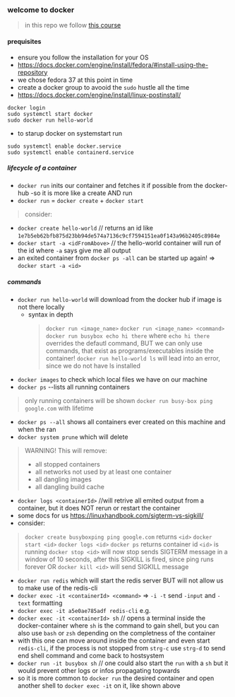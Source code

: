 ### welcome to docker

> in this repo we follow [this course](https://www.udemy.com/course/docker-and-kubernetes-the-complete-guide/)

#### prequisites
* ensure you follow the installation for your OS
* https://docs.docker.com/engine/install/fedora/#install-using-the-repository
* we chose fedora 37 at this point in time
* create a docker group to avooid the `sudo` hustle all the time
* https://docs.docker.com/engine/install/linux-postinstall/

```
docker login
sudo systemctl start docker
sudo docker run hello-world
```

* to starup docker on systemstart run
```
sudo systemctl enable docker.service
sudo systemctl enable containerd.service
```
##### lifecycle of a container
* `docker run` inits our container and fetches it if possible from the docker-hub -so it is more like a create AND run
* `docker run` = `docker create` + `docker start`
> consider:
* `docker create hello-world` // returns an id like `1e7b5eb62bfb875d23bb94de574a7136c9cf7594151ea0f143a96b2405c8984e`
* `docker start -a <idFromAbove>` // the hello-world container will run of the id where `-a` says give me all output
* an exited container from `docker ps -all` can be started up again! => `docker start -a <id>`

##### commands
* `docker run hello-world` will download from the docker hub if image is not there locally
  * syntax in depth
    > `docker run <image_name>`
    > `docker run <image_name> <command>`
    `docker run busybox echo hi there` where `echo hi there` overrides the defautl command, BUT we can only use commands, that exist as programs/executables inside the container!
    `docker run hello-world ls` will lead into an error, since we do not have ls installed
* `docker images` to check which local files we have on our machine
* `docker ps` --lists all running containers
 > only running containers will be shown
 > `docker run busy-box ping google.com` with lifetime 
* `docker ps --all` shows all containers ever created on this machine and when the ran
* `docker system prune` which will delete
> WARNING! This will remove:
>  - all stopped containers
>  - all networks not used by at least one container
>  - all dangling images
>  - all dangling build cache
* `docker logs <containerId>` //will retrive all emited output from a container, but it does NOT rerun or restart the container
* some docs for us https://linuxhandbook.com/sigterm-vs-sigkill/
* consider:
> `docker create busyboxping ping google.com` returns `<id>`
> `docker start <id>`
> `docker logs <id>`
> `docker ps` returns container id `<id>` is running
> `docker stop <id>` will now stop sends SIGTERM message in a window of 10 seconds, after this SIGKILL is fired, since ping runs forever OR 
> `docker kill <id>` will send SIGKILL message 


* `docker run redis` which will start the redis server BUT will not allow us to make use of the redis-cli
* `docker exec -it <containerId> <command>` => `-i -t` send `-input` and `-text` formatting
* `docker exec -it a5e0ae785adf redis-cli` e.g.
* `docker exec -it <containerId> sh` // opens a terminal inside the docker-container where `sh` is the command to gain shell, but you can also use `bash` or `zsh` depending on the completness of the container
* with this one can move around inside the container and even start `redis-cli`, if the process is not stopped from `strg-c` use `strg-d` to send end shell command and come back to hostsystem
* `docker run -it busybox sh` // one could also start the `run` with a `sh` but it would prevent other logs or infos propagating topwards
* so it is more common to `docker run` the desired container and open another shell to `docker exec -it` on it, like shown above






